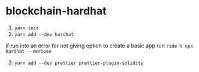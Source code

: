 # blockchain-hardhat

1) ``` yarn init ```
2) ``` yarn add --dev hardhat ```

if run into an error for not giving option to create a basic app run
  ``` ride % npx hardhat --verbose ```

3) ``` yarn add --dev prettier prettier-plugin-solidity ```
